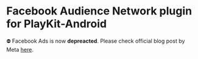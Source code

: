 # Facebook Audience Network plugin for PlayKit-Android

⛔️ Facebook Ads is now **depreacted**. Please check official blog post by Meta [here](https://medium.com/maintainer-io/how-to-deprecate-a-repository-on-github-8f0ceb9155e).

